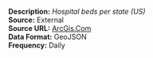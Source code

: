 **Description:**  *Hospital beds per state  (US)* <br>
**Source:**  External <br>
**Source URL:** [ArcGis.Com](https://opendata.arcgis.com/datasets/1044bb19da8d4dbfb6a96eb1b4ebf629_0.geojson) <br>
**Data Format:** GeoJSON <br>
**Frequency:** Daily 
